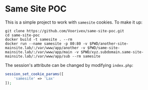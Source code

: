 # Same Site POC
This is a simple project to work with `samesite` cookies. To make it up:
```
git clone https://github.com/Voorivex/same-site-poc.git
cd same-site-poc
docker build -t samesite . --rm
docker run --name samesite -p 80:80 -v $PWD/another-site-mainsite.lab/:/var/www/app/another -v $PWD/same-site-mainsite.lab/:/var/www/app/main -v $PWD/xyz.subdomain.same-site-mainsite.lab/:/var/www/app/sub --rm samesite
```
The session's attribute can be changed by modifying `index.php`:
```php
session_set_cookie_params([
    'samesite' => 'Lax'
]);
```